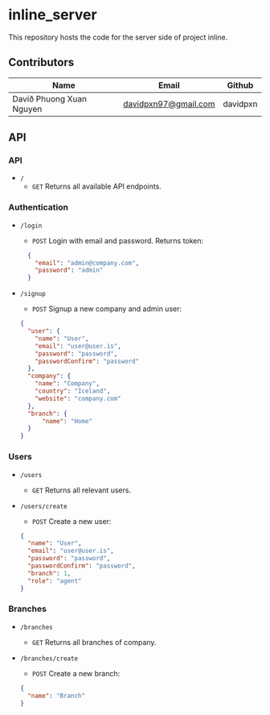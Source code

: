 # inline_server

This repository hosts the code for the server side of project inline.


## Contributors

| Name        | Email           | Github  |
| ------------- |-------------| -----|
| Davíð Phuong Xuan Nguyen     | davidpxn97@gmail.com | davidpxn |


## API

### API 

* `/`
  * `GET` Returns all available API endpoints.
  
### Authentication

* `/login`
  * `POST` Login with email and password. Returns token:
  ```json
    {
      "email": "admin@company.com",
      "password": "admin"
    }
  ```
  
* `/signup`
  * `POST` Signup a new company and admin user:
  ```json
  {
    "user": {
      "name": "User",
      "email": "user@user.is",
      "password": "password",
      "passwordConfirm": "password"
    },
    "company": {
      "name": "Company",
      "country": "Iceland",
      "website": "company.com"
    },
    "branch": {
    	"name": "Home"
    }
  }
  ```

### Users

* `/users`
  * `GET` Returns all relevant users.
  
* `/users/create`
  * `POST` Create a new user:
  ```json
  {
    "name": "User",
    "email": "user@user.is",
    "password": "password",
    "passwordConfirm": "password",
    "branch": 1,
    "role": "agent"
  }
  ```

### Branches

* `/branches`
  * `GET` Returns all branches of company.
  
* `/branches/create`
  * `POST` Create a new branch:
  ```json
  {
    "name": "Branch"
  }
  ```
